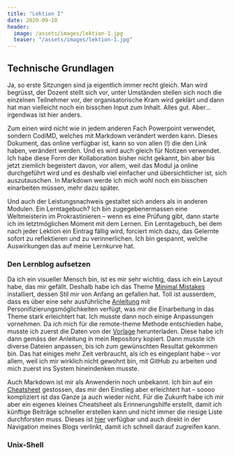 ```yaml
---
title: "Lektion I"
date: 2020-09-10
header:
  image: /assets/images/lektion-1.jpg
  teaser: "/assets/images/lektion-1.jpg"
---
```


## Technische Grundlagen

Ja, so erste Sitzungen sind ja eigentlich immer recht gleich. Man wird begrüsst, der Dozent stellt sich vor, unter Umständen stellen sich noch die einzelnen Teilnehmer vor, der organisatorische Kram wird geklärt und dann hat man vielleicht noch ein bisschen Input zum Inhalt. Alles gut. Aber… irgendwas ist hier anders. 

Zum einen wird nicht wie in jedem anderen Fach Powerpoint verwendet, sondern CodiMD, welches mit Markdown verändert werden kann. Dieses Dokument, das online verfügbar ist, kann so von allen (!) die den Link haben, verändert werden. Und es wird auch gleich für Notizen verwendet. Ich habe diese Form der Kollaboration bisher nicht gekannt, bin aber bis jetzt ziemlich begeistert davon, vor allem, weil das Modul ja online durchgeführt wird und es deshalb viel einfacher und übersichtlicher ist, sich auszutauschen. In Markdown werde ich mich wohl noch ein bisschen einarbeiten müssen, mehr dazu später. 

Und auch der Leistungsnachweis gestaltet sich anders als in anderen Modulen. Ein Lerntagebuch? Ich bin zugegebenermassen eine Weltmeisterin im Prokrastinieren – wenn es eine Prüfung gibt, dann starte ich im letztmöglichen Moment mit dem Lernen. Ein Lerntagebuch, bei dem nach jeder Lektion ein Eintrag fällig wird, forciert mich dazu, das Gelernte sofort zu reflektieren und zu verinnerlichen. Ich bin gespannt, welche Auswirkungen das auf meine Lernkurve hat. 

### Den Lernblog aufsetzen
Da ich ein visueller Mensch bin, ist es mir sehr wichtig, dass ich ein Layout habe, das mir gefällt. Deshalb habe ich das Theme [Minimal Mistakes](https://mmistakes.github.io/minimal-mistakes/) installiert, dessen Stil mir von Anfang an gefallen hat. Toll ist ausserdem, dass es über eine sehr ausführliche [Anleitung]( https://mmistakes.github.io/minimal-mistakes/docs/quick-start-guide/) mit Personifizierungsmöglichkeiten verfügt, was mir die Einarbeitung in das Theme stark erleichtert hat. 
Ich musste dann noch einige Anpassungen vornehmen. Da ich mich für die remote-theme Methode entschieden habe, musste ich zuerst die Daten von der [Vorlage](https://github.com/mmistakes/mm-github-pages-starter) herunterladen. Diese habe ich dann gemäss der Anleitung in mein Repository kopiert. Dann musste ich diverse Dateien anpassen, bis ich zum gewünschten Resultat gekommen bin. Das hat einiges mehr Zeit verbraucht, als ich es eingeplant habe – vor allem, weil ich mir wirklich nicht gewohnt bin, mit GitHub zu arbeiten und mich zuerst ins System hineindenken musste.

Auch Markdown ist mir als Anwenderin noch unbekannt. Ich bin auf ein [Cheatsheet]( https://github.com/adam-p/markdown-here/wiki/Markdown-Cheatsheet) gestossen, das mir den Einstieg aber erleichtert hat – soooo kompliziert ist das Ganze ja auch wieder nicht. Für die Zukunft habe ich mir aber ein eigenes kleines Cheatsheet als Erinnerungshilfe erstellt, damit ich künftige Beiträge schneller erstellen kann und nicht immer die riesige Liste durchforsten muss. Dieses ist [hier](/markdown/) verfügbar und auch direkt in der Navigation meines Blogs verlinkt, damit ich schnell darauf zugreifen kann. 

### Unix-Shell
